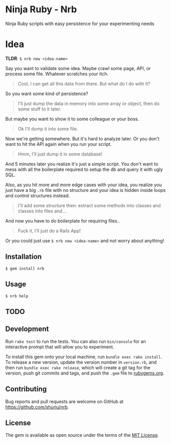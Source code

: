# Ninja Ruby - Nrb

Ninja Ruby scripts with easy persistence for your experimenting needs

# Idea

**TLDR**: `$ nrb new <idea-name>`

Say you want to validate some idea. Maybe crawl some page, API, or process some file. Whatever scratches your itch.

> Cool, I can get all this data from there. But what do I do with it?

So you want some kind of persistence?

> I'll just dump the data in memory into some array or object, then do some stuff to it later.

But maybe you want to show it to some colleague or your boss.

> Ok I'll dump it into some file.

Now we're getting somewhere. But it's hard to analyze later. Or you don't want to hit the API again when you run your script.

> Hmm, I'll just dump it in some database!

And 5 minutes later you realize it's just a simple script. You don't want to mess with all the boilerplate required to setup the db and query it with ugly SQL.

Also, as you hit more and more edge cases with your idea, you realize you just have a big `.rb` file with no structure and your idea is hidden inside loops and control structures instead.

> I'll add some structure then: extract some methods into classes and classes into files and...

And now you have to do boilerplate for requiring files..

> Fuck it, I'll just do a Rails App!

Or you could just use `$ nrb new <idea-name>` and not worry about anything!

## Installation

    $ gem install nrb

## Usage

    $ nrb help

## TODO

## Development

Run `rake test` to run the tests. You can also run `bin/console` for an interactive prompt that will allow you to experiment.

To install this gem onto your local machine, run `bundle exec rake install`. To release a new version, update the version number in `version.rb`, and then run `bundle exec rake release`, which will create a git tag for the version, push git commits and tags, and push the `.gem` file to [rubygems.org](https://rubygems.org).

## Contributing

Bug reports and pull requests are welcome on GitHub at https://github.com/shuriu/nrb.

## License

The gem is available as open source under the terms of the [MIT License](http://opensource.org/licenses/MIT).

